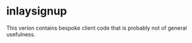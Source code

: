 # inlaysignup

This verion contains bespoke client code that is probably not of general usefulness.


